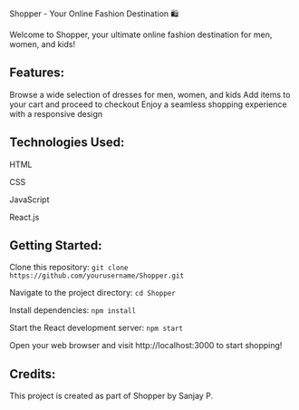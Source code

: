 Shopper - Your Online Fashion Destination 🛍️

Welcome to Shopper, your ultimate online fashion destination for men, women, and kids!

## Features:

Browse a wide selection of dresses for men, women, and kids Add items to your cart and proceed to checkout Enjoy a seamless shopping experience with a responsive design

## Technologies Used:

HTML

CSS

JavaScript

React.js

## Getting Started:

Clone this repository: `git clone https://github.com/yourusername/Shopper.git`

Navigate to the project directory: `cd Shopper`

Install dependencies: `npm install`

Start the React development server: `npm start`

Open your web browser and visit http://localhost:3000 to start shopping!

## Credits:

This project is created as part of Shopper by Sanjay P.
